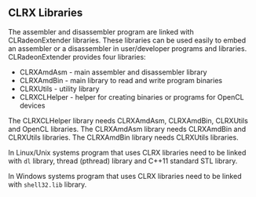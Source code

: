 ## CLRX Libraries

The assembler and disassembler program are linked with CLRadeonExtender libraries.
These libraries can be used easily to embed an assembler or a disassembler in user/developer
programs and libraries. CLRadeonExtender provides four libraries:

* CLRXAmdAsm - main assembler and disassembler library
* CLRXAmdBin - main library to read and write program binaries
* CLRXUtils - utility library
* CLRXCLHelper - helper for creating binaries or programs for OpenCL devices

The CLRXCLHelper library needs CLRXAmdAsm, CLRXAmdBin, CLRXUtils and OpenCL libraries.
The CLRXAmdAsm library needs CLRXAmdBin and CLRXUtils libraries. The CLRXAmdBin
library needs CLRXUtils libraries.

In Linux/Unix systems program that uses CLRX libraries need to be linked with `dl` library,
thread (pthread) library and C++11 standard STL library.

In Windows systems program that uses CLRX libraries need to be linked with `shell32.lib` library.

